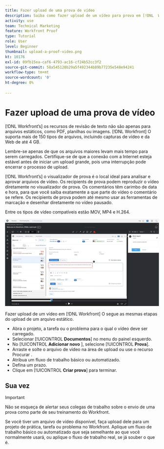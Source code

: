 ```yaml
---
title: Fazer upload de uma prova de vídeo
description: Saiba como fazer upload de um vídeo para prova em [!DNL  Workfront].
activity: use
team: Technical Marketing
feature: Workfront Proof
type: Tutorial
role: User
level: Beginner
thumbnail: upload-a-proof-video.png
kt: 10176
exl-id: 09fb15ea-caf6-4793-ac16-cf24b52cc3f2
source-git-commit: 58a545120b29a5f492344b89b77235e548e94241
workflow-type: tm+mt
source-wordcount: '0'
ht-degree: 0%

---
```


# Fazer upload de uma prova de vídeo

[!DNL Workfront’s] os recursos de revisão de texto não são apenas para arquivos estáticos, como PDF, planilhas ou imagens. [!DNL Workfront] O suporta mais de 150 tipos de arquivos, incluindo capturas de vídeo e da Web de até 4 GB.

Lembre-se apenas de que os arquivos maiores levam mais tempo para serem carregados. Certifique-se de que a conexão com a Internet esteja estável antes de iniciar um upload grande, pois uma interrupção pode encerrar o processo de upload.

<!-- For a complete list of uploadable file types, see the article, Supported proofing file types. -->

[!DNL Workfront’s] o visualizador de prova é o local ideal para analisar e aprovar arquivos de vídeo. Os recipients de prova podem reproduzir o vídeo diretamente no visualizador de prova. Os comentários têm carimbo de data e hora, para que você saiba exatamente a que parte do vídeo o comentário se refere. Os recipients de prova podem até mesmo usar as ferramentas de marcação e desenhar diretamente no vídeo pausado.

Entre os tipos de vídeo compatíveis estão MOV, MP4 e H.264. <!-- Check the supported file types list to make sure the video type you use is compatible with Workfront’s proofing features.-->

![Uma imagem de marcação em um arquivo de prova de vídeo.](assets/upload-a-proof-of-a-video.png)

Fazer upload de um vídeo em [!DNL Workfront] O segue as mesmas etapas do upload de um arquivo estático.

* Abra o projeto, a tarefa ou o problema para o qual o vídeo deve ser carregado.
* Selecionar [!UICONTROL **Documentos**] no menu do painel esquerdo.
* No [!UICONTROL **Adicionar novo** ], selecione [!UICONTROL **Prova**].
* Arraste e solte o arquivo de vídeo na área de upload ou use o recurso Procurar .
* Atribua um fluxo de trabalho básico ou automatizado.
* Defina um prazo.
* Clique em [!UICONTROL **Criar prova**] para terminar.

## Sua vez

>[!IMPORTANT]
>
>Não se esqueça de alertar seus colegas de trabalho sobre o envio de uma prova como parte de seu treinamento do Workfront.


Se você tiver um arquivo de vídeo disponível, faça upload dele para um projeto de prática, tarefa ou problema no Workfront. Aplique um fluxo de trabalho básico ou automatizado que seja semelhante ao que você normalmente usará, ou aplique o fluxo de trabalho real, se já souber o que é.

